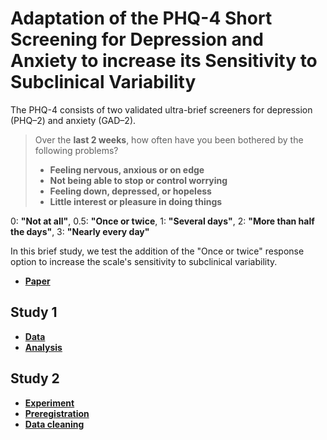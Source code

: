 # Adaptation of the PHQ-4 Short Screening for Depression and Anxiety to increase its Sensitivity to Subclinical Variability


The PHQ-4 consists of two validated ultra-brief screeners for depression (PHQ–2) and anxiety (GAD–2).

> Over the **last 2 weeks**, how often have you been bothered by the following problems?
>
>   - **Feeling nervous, anxious or on edge**
>   - **Not being able to stop or control worrying**
>   - **Feeling down, depressed, or hopeless**
>   - **Little interest or pleasure in doing things**

0: **"Not at all"**, 0.5: **"Once or twice**, 1: **"Several days"**, 2: **"More than half the days"**, 3: **"Nearly every day"**

In this brief study, we test the addition of the "Once or twice" response option to increase the scale's sensitivity to subclinical variability.

- [**Paper**](https://dominiquemakowski.github.io/PHQ4R/paper/manuscript.pdf)

## Study 1

- [**Data**](https://github.com/RealityBending/IllusionGameReliability/blob/main/data/preprocessed_questionnaires.csv)
- [**Analysis**](https://dominiquemakowski.github.io/PHQ4R/study1/analysis.html)

## Study 2

- [**Experiment**](https://dominiquemakowski.github.io/PHQ4R/study2/experiment/index?exp=readme)
- [**Preregistration**](https://osf.io/)
- [**Data cleaning**](https://dominiquemakowski.github.io/PHQ4R/study2/analysis/1_cleaning.html)
